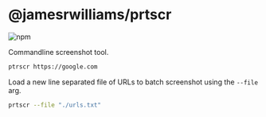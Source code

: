 # @jamesrwilliams/prtscr

![npm](https://img.shields.io/npm/v/@jamesrwilliams/prtscr?style=flat-square)

Commandline screenshot tool.

```bash
ptrscr https://google.com
```

Load a new line separated file of URLs to batch screenshot using the `--file` arg.

```bash
prtscr --file "./urls.txt"
```
